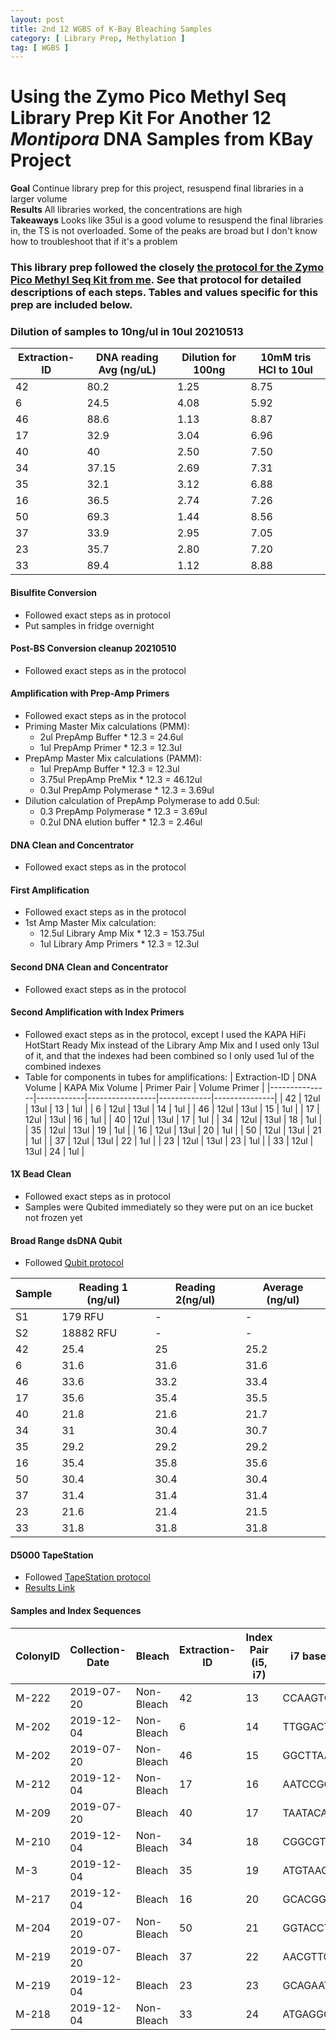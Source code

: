 ```yaml
---
layout: post
title: 2nd 12 WGBS of K-Bay Bleaching Samples
category: [ Library Prep, Methylation ]
tag: [ WGBS ]
---
```


# Using the Zymo Pico Methyl Seq Library Prep Kit For Another 12 _Montipora_ DNA Samples from KBay Project

**Goal** Continue library prep for this project, resuspend final libraries in a larger volume  
**Results** All libraries worked, the concentrations are  high  
**Takeaways** Looks like 35ul is a good volume to resuspend the final libraries in, the TS is not overloaded. Some of the peaks are broad but I don't know how to troubleshoot that if it's a problem  

### This library prep followed the closely [the protocol for the Zymo Pico Methyl Seq Kit from me](https://meschedl.github.io/MESPutnam_Open_Lab_Notebook/WGBS-PMS-protocol/). See that protocol for detailed descriptions of each steps. Tables and values specific for this prep are included below.

### Dilution of samples to 10ng/ul in 10ul 20210513

| Extraction-ID | DNA reading Avg (ng/uL) | Dilution for 100ng | 10mM tris HCl to 10ul |
|---------------|-------------------------|--------------------|-----------------------|
| 42            | 80.2                    | 1.25               | 8.75                  |
| 6             | 24.5                    | 4.08               | 5.92                  |
| 46            | 88.6                    | 1.13               | 8.87                  |
| 17            | 32.9                    | 3.04               | 6.96                  |
| 40            | 40                      | 2.50               | 7.50                  |
| 34            | 37.15                   | 2.69               | 7.31                  |
| 35            | 32.1                    | 3.12               | 6.88                  |
| 16            | 36.5                    | 2.74               | 7.26                  |
| 50            | 69.3                    | 1.44               | 8.56                  |
| 37            | 33.9                    | 2.95               | 7.05                  |
| 23            | 35.7                    | 2.80               | 7.20                  |
| 33            | 89.4                    | 1.12               | 8.88                  |

#### Bisulfite Conversion

- Followed exact steps as in protocol
- Put samples in fridge overnight

#### Post-BS Conversion cleanup 20210510
- Followed exact steps as in the protocol

#### Amplification with Prep-Amp Primers
- Followed exact steps as in the protocol
- Priming Master Mix calculations (PMM):
  - 2ul PrepAmp Buffer * 12.3 = 24.6ul
  - 1ul PrepAmp Primer * 12.3 = 12.3ul
- PrepAmp Master Mix calculations (PAMM):
  - 1ul PrepAmp Buffer * 12.3 = 12.3ul
  - 3.75ul PrepAmp PreMix * 12.3 = 46.12ul
  - 0.3ul PrepAmp Polymerase * 12.3 = 3.69ul
- Dilution calculation of PrepAmp Polymerase to add 0.5ul:
  - 0.3 PrepAmp Polymerase * 12.3 = 3.69ul
  - 0.2ul DNA elution buffer * 12.3 = 2.46ul

#### DNA Clean and Concentrator
- Followed exact steps as in the protocol

#### First Amplification  
- Followed exact steps as in the protocol
- 1st Amp Master Mix calculation:
  - 12.5ul Library Amp Mix * 12.3 = 153.75ul
  - 1ul Library Amp Primers * 12.3 = 12.3ul

#### Second DNA Clean and Concentrator
- Followed exact steps as in the protocol

#### Second Amplification with Index Primers
- Followed exact steps as in the protocol, except I used the KAPA HiFi HotStart Ready Mix instead of the Library Amp Mix and I used only 13ul of it, and that the indexes had been combined so I only used 1ul of the combined indexes
- Table for components in tubes for amplifications:
| Extraction-ID | DNA Volume | KAPA Mix Volume | Primer Pair | Volume Primer |
|---------------|------------|-----------------|-------------|---------------|
| 42            | 12ul       | 13ul            | 13          | 1ul           |
| 6             | 12ul       | 13ul            | 14          | 1ul           |
| 46            | 12ul       | 13ul            | 15          | 1ul           |
| 17            | 12ul       | 13ul            | 16          | 1ul           |
| 40            | 12ul       | 13ul            | 17          | 1ul           |
| 34            | 12ul       | 13ul            | 18          | 1ul           |
| 35            | 12ul       | 13ul            | 19          | 1ul           |
| 16            | 12ul       | 13ul            | 20          | 1ul           |
| 50            | 12ul       | 13ul            | 21          | 1ul           |
| 37            | 12ul       | 13ul            | 22          | 1ul           |
| 23            | 12ul       | 13ul            | 23          | 1ul           |
| 33            | 12ul       | 13ul            | 24          | 1ul           |

#### 1X Bead Clean
- Followed exact steps as in protocol
- Samples were Qubited immediately so they were put on an ice bucket not frozen yet

#### Broad Range dsDNA Qubit
- Followed [Qubit protocol](https://github.com/meschedl/PPP-Lab-Resources/blob/master/Protocols/Qubit-Assay-Protocol.md)

|Sample|Reading 1 (ng/ul)|Reading 2(ng/ul)|Average (ng/ul)|
|---|---|---|---|
|S1|179 RFU|-|-|
|S2|18882 RFU|-|-|
|42|25.4|25|25.2|
|6|31.6|31.6|31.6|
|46|33.6|33.2|33.4|
|17|35.6|35.4|35.5|
|40|21.8|21.6|21.7|
|34|31|30.4|30.7|
|35|29.2|29.2|29.2|
|16|35.4|35.8|35.6|
|50|30.4|30.4|30.4|
|37|31.4|31.4|31.4|
|23|21.6|21.4|21.5|
|33|31.8|31.8|31.8|

#### D5000 TapeStation
- Followed [TapeStation protocol](https://meschedl.github.io/MESPutnam_Open_Lab_Notebook/DNA-Tapestation/)
- [Results Link](https://github.com/meschedl/MESPutnam_Open_Lab_Notebook/blob/master/tapestation_pdfs/2021-05-14%20-%2017.01.49.pdf)

#### Samples and Index Sequences

| ColonyID | Collection-Date | Bleach   | Extraction-ID | Index Pair (i5, i7) | i7 bases | i5 bases |
|----------|-----------------|------------|---------------|---------------------|----------|----------|
| M-222    | 2019-07-20      | Non-Bleach | 42            | 13                  | CCAAGTCT | AAGGATGA |
| M-202    | 2019-12-04      | Non-Bleach | 6             | 14                  | TTGGACTC | GGAAGCAG |
| M-202    | 2019-07-20      | Non-Bleach | 46            | 15                  | GGCTTAAG | TCGTGACC |
| M-212    | 2019-12-04      | Non-Bleach | 17            | 16                  | AATCCGGA | CTACAGTT |
| M-209    | 2019-07-20      | Bleach     | 40            | 17                  | TAATACAG | ATATTCAC |
| M-210    | 2019-12-04      | Non-Bleach | 34            | 18                  | CGGCGTGA | GCGCCTGT |
| M-3      | 2019-12-04      | Bleach     | 35            | 19                  | ATGTAAGT | ACTCTATG |
| M-217    | 2019-12-04      | Bleach     | 16            | 20                  | GCACGGAC | GTCTCGCA |
| M-204    | 2019-07-20      | Non-Bleach | 50            | 21                  | GGTACCTT | AAGACGTC |
| M-219    | 2019-07-20      | Bleach     | 37            | 22                  | AACGTTCC | GGAGTACT |
| M-219    | 2019-12-04      | Bleach     | 23            | 23                  | GCAGAATT | ACCGGCCA |
| M-218    | 2019-12-04      | Non-Bleach | 33            | 24                  | ATGAGGCC | GTTAATTG |
